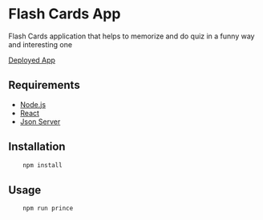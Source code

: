 # Flash Cards App


Flash Cards application that helps to memorize and do quiz in a funny way and interesting one

[Deployed App](https://flash-card-fe.netlify.app/) 

## Requirements
-   [Node.js](https://nodejs.org/en/)
-   [React](https://reactjs.org/)
-   [Json Server](https://www.json-server.com/)

## Installation

```bash
    npm install
```

## Usage

```bash
    npm run prince
```
